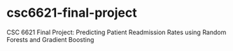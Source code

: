 # csc6621-final-project
CSC 6621 Final Project: Predicting Patient Readmission Rates using Random Forests and Gradient Boosting 
